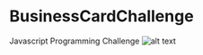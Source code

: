 # BusinessCardChallenge
Javascript Programming Challenge
![alt text](screenshots/JChallenge1.png.png "ScreenShots")
